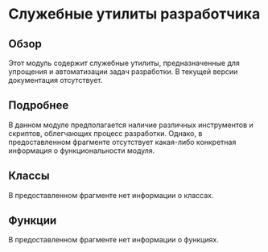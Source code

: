 # Служебные утилиты разработчика

## Обзор

Этот модуль содержит служебные утилиты, предназначенные для упрощения и автоматизации задач разработки. В текущей версии документация отсутствует.

## Подробнее

В данном модуле предполагается наличие различных инструментов и скриптов, облегчающих процесс разработки. Однако, в предоставленном фрагменте отсутствует какая-либо конкретная информация о функциональности модуля.

## Классы

В предоставленном фрагменте нет информации о классах.

## Функции

В предоставленном фрагменте нет информации о функциях.